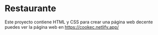 # Restaurante
Este proyecto contiene HTML y CSS  para crear una página web decente
puedes ver la página web en 
https://cookec.netlify.app/
